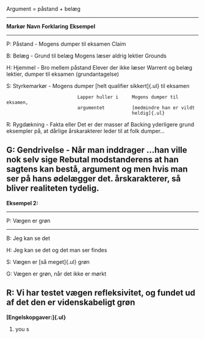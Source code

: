 Argument = påstand + belæg

  ----------------------------------------------------------------------------
  **Markør**   **Navn**       **Forklaring**      **Eksempel**
  ------------ -------------- ------------------- ----------------------------
  P:           Påstand -                          Mogens dumper til eksamen
               Claim                              

  B:           Belæg -        Grund til belæg     Mogens læser aldrig lektier
               Grounds                            

  H:           Hjemmel -      Bro mellem påstand  Elever der ikke læser
               Warrent        og belæg            lektier, dumper til eksamen
                              (grundantagelse)    

  S:           Styrkemarkør -                     Mogens dumper [helt
               qualifier                          sikkert]{.ul} til eksamen

                              Lapper huller i     Mogens dumper til eksamen,
                              argumentet          [medmindre han er vildt
                                                  heldig]{.ul}

  R:           Rygdækning -   Fakta eller         Det er der masser af
               Backing        yderligere grund    eksempler på, at dårlige
                                                  årskarakterer leder til at
                                                  folk dumper...

  G:           Gendrivelse -  Når man inddrager   ...han ville nok selv sige
               Rebutal        modstanderens       at han sagtens kan bestå,
                              argument og         men hvis man ser på hans
                              ødelægger det.      årskarakterer, så bliver
                                                  realiteten tydelig.
  ----------------------------------------------------------------------------

**Eksempel 2:**

  -----------------------------------------------------------------------
  P:       Vægen er grøn
  -------- --------------------------------------------------------------
  B:       Jeg kan se det

  H:       Jeg kan se det og det man ser findes

  S:       Vægen er [så meget]{.ul} grøn

  G:       Vægen er grøn, når det ikke er mørkt

  R:       Vi har testet vægen refleksivitet, og fundet ud af det den er
           videnskabeligt grøn
  -----------------------------------------------------------------------

**[Engelskopgaver:]{.ul}**

1.  you s
